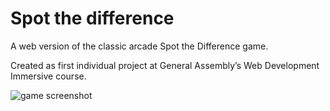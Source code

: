 # Spot the difference

A web version of the classic arcade Spot the Difference game. 

Created as first individual project at General Assembly’s Web Development Immersive course.

![game screenshot](http://imgur.com/a/Dizwu)